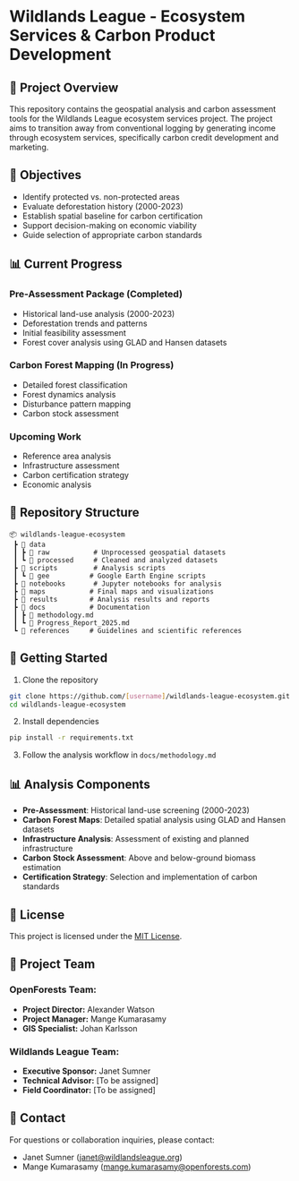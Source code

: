 # Wildlands League - Ecosystem Services & Carbon Product Development

## 🌲 Project Overview
This repository contains the geospatial analysis and carbon assessment tools for the Wildlands League ecosystem services project. The project aims to transition away from conventional logging by generating income through ecosystem services, specifically carbon credit development and marketing.

## 🎯 Objectives
- Identify protected vs. non-protected areas
- Evaluate deforestation history (2000-2023)
- Establish spatial baseline for carbon certification
- Support decision-making on economic viability
- Guide selection of appropriate carbon standards

## 📊 Current Progress
### Pre-Assessment Package (Completed)
- Historical land-use analysis (2000-2023)
- Deforestation trends and patterns
- Initial feasibility assessment
- Forest cover analysis using GLAD and Hansen datasets

### Carbon Forest Mapping (In Progress)
- Detailed forest classification
- Forest dynamics analysis
- Disturbance pattern mapping
- Carbon stock assessment

### Upcoming Work
- Reference area analysis
- Infrastructure assessment
- Carbon certification strategy
- Economic analysis

## 📁 Repository Structure
```
📦 wildlands-league-ecosystem
 ┣ 📂 data
 ┃ ┣ 📂 raw           # Unprocessed geospatial datasets
 ┃ ┗ 📂 processed     # Cleaned and analyzed datasets
 ┣ 📂 scripts         # Analysis scripts
 ┃ ┗ 📂 gee          # Google Earth Engine scripts
 ┣ 📂 notebooks       # Jupyter notebooks for analysis
 ┣ 📂 maps           # Final maps and visualizations
 ┣ 📂 results        # Analysis results and reports
 ┣ 📂 docs           # Documentation
 ┃ ┣ 📄 methodology.md
 ┃ ┗ 📄 Progress_Report_2025.md
 ┗ 📂 references     # Guidelines and scientific references
```

## 🚀 Getting Started
1. Clone the repository
```bash
git clone https://github.com/[username]/wildlands-league-ecosystem.git
cd wildlands-league-ecosystem
```

2. Install dependencies
```bash
pip install -r requirements.txt
```

3. Follow the analysis workflow in `docs/methodology.md`

## 📊 Analysis Components
- **Pre-Assessment**: Historical land-use screening (2000-2023)
- **Carbon Forest Maps**: Detailed spatial analysis using GLAD and Hansen datasets
- **Infrastructure Analysis**: Assessment of existing and planned infrastructure
- **Carbon Stock Assessment**: Above and below-ground biomass estimation
- **Certification Strategy**: Selection and implementation of carbon standards

## 📝 License
This project is licensed under the [MIT License](LICENSE).

## 👥 Project Team
### OpenForests Team:
- **Project Director:** Alexander Watson
- **Project Manager:** Mange Kumarasamy
- **GIS Specialist:** Johan Karlsson

### Wildlands League Team:
- **Executive Sponsor:** Janet Sumner
- **Technical Advisor:** [To be assigned]
- **Field Coordinator:** [To be assigned]

## 📧 Contact
For questions or collaboration inquiries, please contact:
- Janet Sumner (janet@wildlandsleague.org)
- Mange Kumarasamy (mange.kumarasamy@openforests.com)
